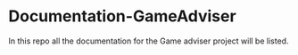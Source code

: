 # Documentation-GameAdviser
In this repo all the documentation for the Game adviser project will be listed.

